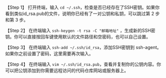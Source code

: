 【Step 1】 打开终端，输入 `cd ~/.ssh`，检查是否已经存在了SSH密钥。如果你看到类似id_rsa.pub的文件，说明你已经有了一对公钥和私钥，可以跳过第 2 步和第 3 步。

【Step 2】 在终端输入 `ssh-keygen -t rsa -C "邮箱地址"` ，生成新的SSH密钥。你可以直接按回车键使用默认的文件路径和空密码，也可以自己设置。

【Step 3】 在终端输入 `ssh-add ~/.ssh/id_rsa`，添加SSH密钥到 ssh-agent。如果你之前设置了密码，这里需要再次输入。

【Step 4】 在终端输入 `vim ~/.ssh/id_rsa.pub`，查看并复制你的公钥内容。你可以把公钥添加到你需要远程访问的代码仓库网站或服务器上。